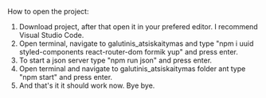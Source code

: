 How to open the project:
1. Download project, after that open it in your prefered editor. I recommend Visual Studio Code.
2. Open terminal, navigate to galutinis_atsiskaitymas and type "npm i uuid styled-components react-router-dom formik yup" and press enter.
3. To start a json server type "npm run json" and press enter.
4. Open terminal and navigate to galutinis_atsiskaitymas folder ant type "npm start" and press enter.
5. And that's it it should work now. Bye bye.



